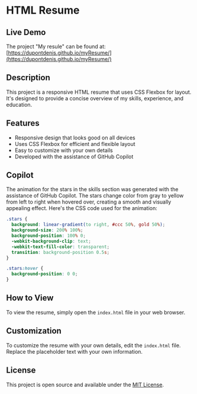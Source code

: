# HTML Resume

## Live Demo

The project "My resule" can be found at: [https://dupontdenis.github.io/myResume/](https://dupontdenis.github.io/myResume/)

## Description

This project is a responsive HTML resume that uses CSS Flexbox for layout. It's designed to provide a concise overview of my skills, experience, and education.

## Features

- Responsive design that looks good on all devices
- Uses CSS Flexbox for efficient and flexible layout
- Easy to customize with your own details
- Developed with the assistance of GitHub Copilot

## Copilot

The animation for the stars in the skills section was generated with the assistance of GitHub Copilot. The stars change color from gray to yellow from left to right when hovered over, creating a smooth and visually appealing effect. Here's the CSS code used for the animation:

```css
.stars {
  background: linear-gradient(to right, #ccc 50%, gold 50%);
  background-size: 200% 100%;
  background-position: 100% 0;
  -webkit-background-clip: text;
  -webkit-text-fill-color: transparent;
  transition: background-position 0.5s;
}

.stars:hover {
  background-position: 0 0;
}
```

## How to View

To view the resume, simply open the `index.html` file in your web browser.

## Customization

To customize the resume with your own details, edit the `index.html` file. Replace the placeholder text with your own information.

## License

This project is open source and available under the [MIT License](LICENSE).
